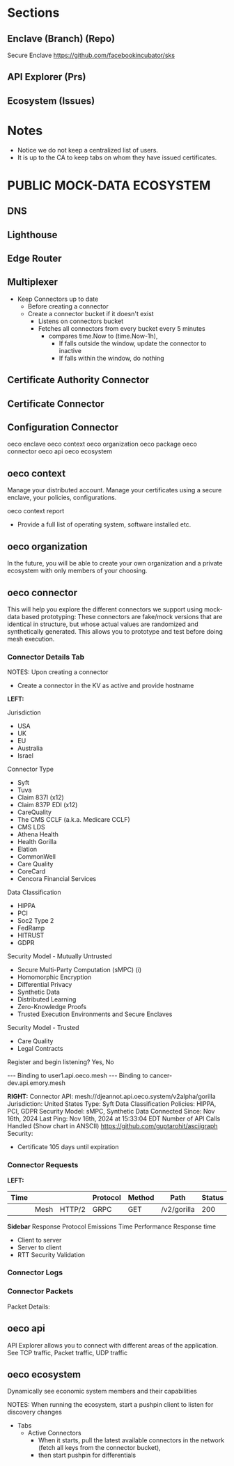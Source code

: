 # Sections
## Enclave (Branch) (Repo)
Secure Enclave
https://github.com/facebookincubator/sks
## API Explorer (Prs)
## Ecosystem (Issues)


# Notes
- Notice we do not keep a centralized list of users. 
- It is up to the CA to keep tabs on whom they have issued certificates.

# PUBLIC MOCK-DATA ECOSYSTEM
## DNS
## Lighthouse
## Edge Router
## Multiplexer
- Keep Connectors up to date
  - Before creating a connector
  - Create a connector bucket if it doesn't exist
    - Listens on connectors bucket
    - Fetches all connectors from every bucket every 5 minutes
      - compares time.Now to (time.Now-1h),
        - If falls outside the window, update the connector to inactive
        - If falls within the window, do nothing
## Certificate Authority Connector
## Certificate Connector
## Configuration Connector


oeco enclave
oeco context
oeco organization
oeco package
oeco connector
oeco api
oeco ecosystem

## oeco context
Manage your distributed account. Manage your certificates using a secure enclave, your policies, configurations.

oeco context report
- Provide a full list of operating system, software installed etc.

## oeco organization
In the future, you will be able to create your own organization and a private ecosystem with only members of your choosing.

## oeco connector

This will help you explore the different connectors we support using mock-data based prototyping:
These connectors are fake/mock versions that are identical in structure, 
but whose actual values are randomized and synthetically generated.
This allows you to prototype and test before doing mesh execution.


### Connector Details Tab
NOTES:
Upon creating a connector
- Create a connector in the KV as active and provide hostname

**LEFT:**

Jurisdiction
- USA
- UK
- EU
- Australia
- Israel

Connector Type
- Syft
- Tuva
- Claim 837I (x12)
- Claim 837P EDI (x12)
- CareQuality
- The CMS CCLF (a.k.a. Medicare CCLF)
- CMS LDS
- Athena Health
- Health Gorilla
- Elation
- CommonWell
- Care Quality
- CoreCard
- Cencora Financial Services

Data Classification
- HIPPA
- PCI
- Soc2 Type 2
- FedRamp
- HITRUST
- GDPR

Security Model - Mutually Untrusted
- Secure Multi-Party Computation (sMPC) (i)
- Homomorphic Encryption
- Differential Privacy
- Synthetic Data
- Distributed Learning
- Zero-Knowledge Proofs
- Trusted Execution Environments and Secure Enclaves

Security Model - Trusted
- Care Quality
- Legal Contracts

Register and begin listening? Yes, No

--- Binding to user1.api.oeco.mesh
--- Binding to cancer-dev.api.emory.mesh

**RIGHT:**
Connector API: mesh://djeannot.api.oeco.system/v2alpha/gorilla
Jurisdiction: United States
Type: Syft
Data Classification Policies: HIPPA, PCI, GDPR
Security Model: sMPC, Synthetic Data
Connected Since: Nov 16th, 2024
Last Ping: Nov 16th, 2024 at 15:33:04 EDT
Number of API Calls Handled (Show chart in ANSCII) https://github.com/guptarohit/asciigraph 
Security:
  - Certificate 105 days until expiration


### Connector Requests
**LEFT:**

| Time |      |        | Protocol | Method | Path        | Status |   |   |
|------|------|--------|----------|--------|-------------|--------|---|---|
|      | Mesh | HTTP/2 | GRPC     | GET    | /v2/gorilla | 200    |   |   |

**Sidebar**
Response
Protocol
Emissions
Time
Performance
  Response time
  - Client to server
  - Server to client
  - RTT
Security Validation

### Connector Logs

### Connector Packets
Packet Details:



## oeco api
API Explorer allows you to connect with different areas of the application. 
See TCP traffic, Packet traffic, UDP traffic


## oeco ecosystem
Dynamically see economic system members and their capabilities

NOTES: When running the ecosystem, start a pushpin client to listen for discovery changes
- Tabs
  - Active Connectors
    - When it starts, pull the latest available connectors in the network (fetch all keys from the connector bucket), 
    - then start pushpin for differentials
